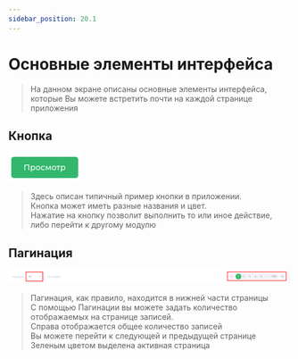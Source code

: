 ```yaml
---
sidebar_position: 20.1
---
```


# Основные элементы интерфейса

>На данном экране описаны основные элементы интерфейса, которые Вы можете встретить почти на каждой странице приложения

## Кнопка
<a id="button"></a>
![Пример кнопки](../cardPatient/assets/card-patient-view/buttons/view-btn.png)  

> Здесь описан типичный пример кнопки в приложении.  
> Кнопка может иметь разные названия и цвет.  
> Нажатие на кнопку позволит выполнить то или иное действие, либо перейти к другому модулю

## Пагинация
<a id="pagination"></a>
![Пример пагинации](../cardPatient/assets/card-patient/pagination.png)

> Пагинация, как правило, находится в нижней части страницы  
> С помощью Пагинации вы можете задать количество отображаемых на странице записей.  
> Справа отображается общее количество записей  
> Вы можете перейти к следующей и предыдущей странице  
> Зеленым цветом выделена активная страница  

